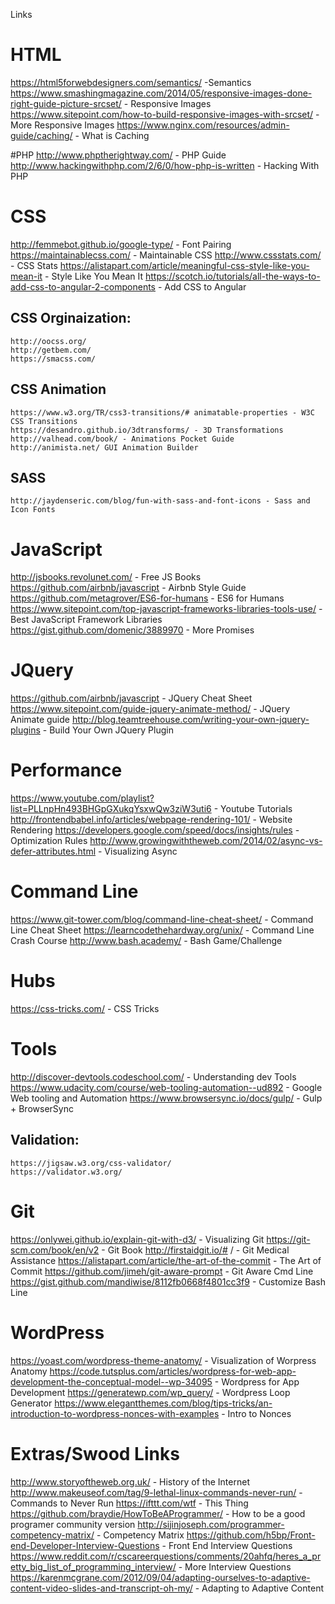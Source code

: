 Links

#  HTML
  https://html5forwebdesigners.com/semantics/ -Semantics
  https://www.smashingmagazine.com/2014/05/responsive-images-done-right-guide-picture-srcset/ - Responsive Images
  https://www.sitepoint.com/how-to-build-responsive-images-with-srcset/ - More Responsive Images
  https://www.nginx.com/resources/admin-guide/caching/ - What is Caching

#PHP
  http://www.phptherightway.com/ - PHP Guide
  http://www.hackingwithphp.com/2/6/0/how-php-is-written - Hacking With PHP

#  CSS
  http://femmebot.github.io/google-type/ - Font Pairing
  https://maintainablecss.com/ - Maintainable CSS
  http://www.cssstats.com/ - CSS Stats
  https://alistapart.com/article/meaningful-css-style-like-you-mean-it - Style Like You Mean It
  https://scotch.io/tutorials/all-the-ways-to-add-css-to-angular-2-components - Add CSS to Angular
  ##  CSS Orginaization:
    http://oocss.org/
    http://getbem.com/
    https://smacss.com/
  ##  CSS Animation
    https://www.w3.org/TR/css3-transitions/# animatable-properties - W3C CSS Transitions
    https://desandro.github.io/3dtransforms/ - 3D Transformations
    http://valhead.com/book/ - Animations Pocket Guide
    http://animista.net/ GUI Animation Builder
  ##  SASS
    http://jaydenseric.com/blog/fun-with-sass-and-font-icons - Sass and Icon Fonts
#  JavaScript
  http://jsbooks.revolunet.com/ - Free JS Books
  https://github.com/airbnb/javascript - Airbnb Style Guide
  https://github.com/metagrover/ES6-for-humans - ES6 for Humans
  https://www.sitepoint.com/top-javascript-frameworks-libraries-tools-use/ - Best JavaScript Framework Libraries
  https://gist.github.com/domenic/3889970 - More Promises
# JQuery
  https://github.com/airbnb/javascript - JQuery Cheat Sheet
  https://www.sitepoint.com/guide-jquery-animate-method/ - JQuery Animate guide
  http://blog.teamtreehouse.com/writing-your-own-jquery-plugins - Build Your Own JQuery Plugin

# Performance
  https://www.youtube.com/playlist?list=PLLnpHn493BHGpGXukqYsxwQw3ziW3uti6 - Youtube Tutorials
  http://frontendbabel.info/articles/webpage-rendering-101/ - Website Rendering
  https://developers.google.com/speed/docs/insights/rules - Optimization Rules
  http://www.growingwiththeweb.com/2014/02/async-vs-defer-attributes.html - Visualizing Async
# Command Line
  https://www.git-tower.com/blog/command-line-cheat-sheet/ - Command Line Cheat Sheet
  https://learncodethehardway.org/unix/ - Command Line Crash Course
  http://www.bash.academy/ - Bash Game/Challenge
# Hubs
  https://css-tricks.com/ - CSS Tricks
# Tools
  http://discover-devtools.codeschool.com/ - Understanding dev Tools
  https://www.udacity.com/course/web-tooling-automation--ud892 - Google Web tooling and Automation
  https://www.browsersync.io/docs/gulp/ - Gulp + BrowserSync
  ## Validation:
    https://jigsaw.w3.org/css-validator/
    https://validator.w3.org/

# Git
  https://onlywei.github.io/explain-git-with-d3/ - Visualizing Git
  https://git-scm.com/book/en/v2 - Git Book
  http://firstaidgit.io/# / - Git Medical Assistance
  https://alistapart.com/article/the-art-of-the-commit - The Art of Commit
  https://github.com/jimeh/git-aware-prompt - Git Aware Cmd Line
  https://gist.github.com/mandiwise/8112fb0668f4801cc3f9 - Customize Bash Line

# WordPress
  https://yoast.com/wordpress-theme-anatomy/ - Visualization of Worpress Anatomy
  https://code.tutsplus.com/articles/wordpress-for-web-app-development-the-conceptual-model--wp-34095 - Wordpress for App Development
  https://generatewp.com/wp_query/ - Wordpress Loop Generator
  https://www.elegantthemes.com/blog/tips-tricks/an-introduction-to-wordpress-nonces-with-examples - Intro to Nonces

# Extras/Swood Links
  http://www.storyoftheweb.org.uk/ - History of the Internet
  http://www.makeuseof.com/tag/9-lethal-linux-commands-never-run/ - Commands to Never Run
  https://ifttt.com/wtf - This Thing
  https://github.com/braydie/HowToBeAProgrammer/ - How to be a good programer community version
  http://sijinjoseph.com/programmer-competency-matrix/ - Competency Matrix
  https://github.com/h5bp/Front-end-Developer-Interview-Questions - Front End Interview Questions
  https://www.reddit.com/r/cscareerquestions/comments/20ahfq/heres_a_pretty_big_list_of_programming_interview/ - More Interview Questions
  https://karenmcgrane.com/2012/09/04/adapting-ourselves-to-adaptive-content-video-slides-and-transcript-oh-my/ - Adapting to Adaptive Content